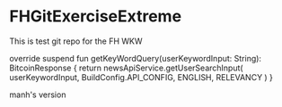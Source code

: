 # FHGitExerciseExtreme
This is test git repo for the FH WKW



override suspend fun getKeyWordQuery(userKeywordInput: String): BitcoinResponse {
        return newsApiService.getUserSearchInput(
            userKeywordInput,
            BuildConfig.API_CONFIG,
            ENGLISH,
            RELEVANCY
        )
    }

manh's version

